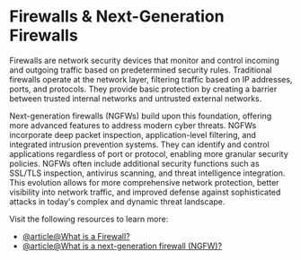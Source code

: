 # Firewalls & Next-Generation Firewalls

Firewalls are network security devices that monitor and control incoming and outgoing traffic based on predetermined security rules. Traditional firewalls operate at the network layer, filtering traffic based on IP addresses, ports, and protocols. They provide basic protection by creating a barrier between trusted internal networks and untrusted external networks.

Next-generation firewalls (NGFWs) build upon this foundation, offering more advanced features to address modern cyber threats. NGFWs incorporate deep packet inspection, application-level filtering, and integrated intrusion prevention systems. They can identify and control applications regardless of port or protocol, enabling more granular security policies. NGFWs often include additional security functions such as SSL/TLS inspection, antivirus scanning, and threat intelligence integration. This evolution allows for more comprehensive network protection, better visibility into network traffic, and improved defense against sophisticated attacks in today's complex and dynamic threat landscape.

Visit the following resources to learn more:

- [@article@What is a Firewall?](https://www.kaspersky.com/resource-center/definitions/firewall)
- [@article@What is a next-generation firewall (NGFW)?](https://www.cloudflare.com/en-gb/learning/security/what-is-next-generation-firewall-ngfw/)